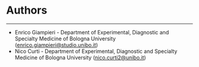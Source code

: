 # Authors #

----------
- Enrico Giampieri - Department of Experimental, Diagnostic and Specialty Medicine of Bologna University ([enrico.giampieri@studio.unibo.it](mailto:enrico.giampieri@studio.unibo.it))
- Nico Curti - Department of Experimental, Diagnostic and Specialty Medicine of Bologna University ([nico.curti2@unibo.it](mailto:nico.curti2@unibo.it))
